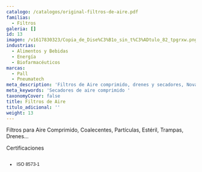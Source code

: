 ```yaml
---
catalogo: /catalogos/original-filtros-de-aire.pdf
familias:
  - Filtros
galeria: []
id: 13
imagen: /v1617830323/Copia_de_Dise%C3%B1o_sin_t%C3%ADtulo_82_tpgrxw.png
industrias:
  - Alimentos y Bebidas
  - Energía
  - Biofarmacéuticos
marcas:
  - Pall
  - Pneumatech
meta_description: 'Filtros de Aire comprimido, drenes y secadores, Novatec consultemos !!'
meta_keywords: 'Secadores de aire comprimido '
taxonomyCover: false
title: Filtros de Aire
titulo_adicional: ''
weight: 13
---
```



<p>Filtros para Aire Comprimido, Coalecentes, Partículas, Estéril, Trampas, Drenes...</p>
<p>Certificaciones </p>
<div class="page" title="Page 3">
<div class="section">
<div class="layoutArea">
<div class="column">
<ul>
<li style="font-size: 9pt; font-family: Helvetica;">
<p><span style="font-size: 9pt;"> ISO 8573-1 </span></p>
</li>
</ul>
</div>
</div>
</div>
</div>
